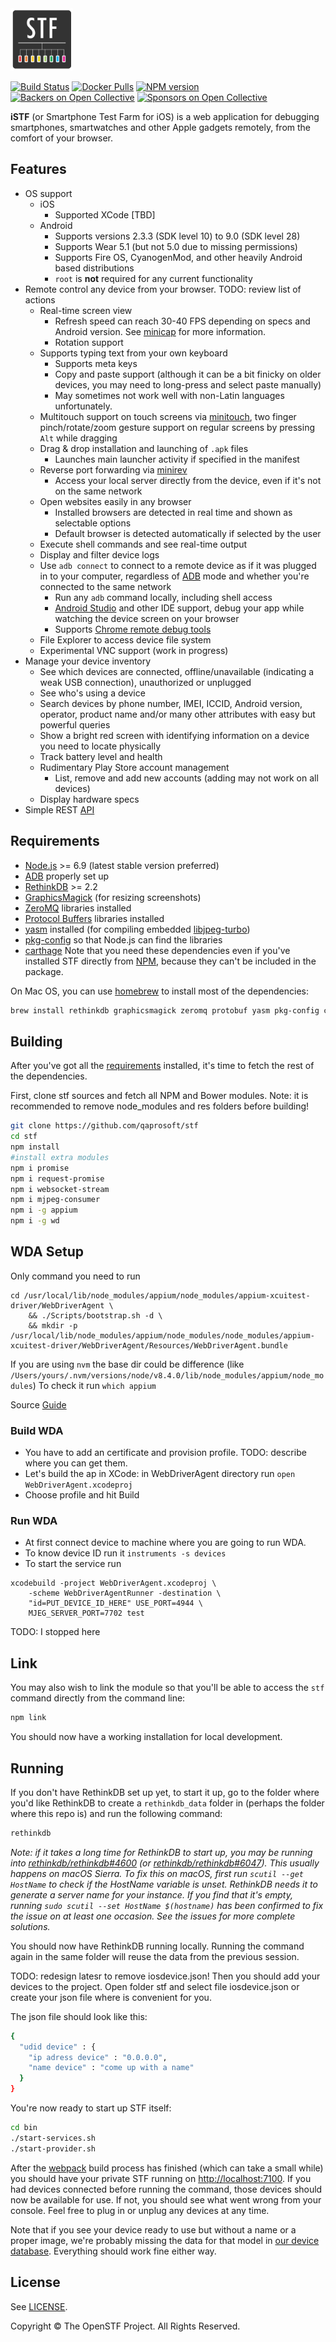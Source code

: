 <img src="res/common/logo/exports/STF-128.png?raw=true" style="width:100px;height:100px;" alt="STF">

[![Build Status](https://travis-ci.org/openstf/stf.svg?branch=master)](https://travis-ci.org/openstf/stf)
[![Docker Pulls](https://img.shields.io/docker/pulls/openstf/stf.svg)](https://hub.docker.com/r/openstf/stf/)
[![NPM version](https://img.shields.io/npm/v/stf.svg)](https://www.npmjs.com/package/stf)
[![Backers on Open Collective](https://opencollective.com/openstf/backers/badge.svg)](#backers) [![Sponsors on Open Collective](https://opencollective.com/openstf/sponsors/badge.svg)](#sponsors)

**iSTF** (or Smartphone Test Farm for iOS) is a web application for debugging smartphones, smartwatches and other Apple gadgets remotely, from the comfort of your browser.

## Features

* OS support
  - iOS
    * Supported XCode [TBD]
  - Android
    * Supports versions 2.3.3 (SDK level 10) to 9.0 (SDK level 28)
    * Supports Wear 5.1 (but not 5.0 due to missing permissions)
    * Supports Fire OS, CyanogenMod, and other heavily Android based distributions
    * `root` is **not** required for any current functionality
* Remote control any device from your browser. TODO: review list of actions
  - Real-time screen view
    * Refresh speed can reach 30-40 FPS depending on specs and Android version. See [minicap](https://github.com/openstf/minicap) for more information.
    * Rotation support
  - Supports typing text from your own keyboard
    * Supports meta keys
    * Copy and paste support (although it can be a bit finicky on older devices, you may need to long-press and select paste manually)
    * May sometimes not work well with non-Latin languages unfortunately.
  - Multitouch support on touch screens via [minitouch](https://github.com/openstf/minitouch), two finger pinch/rotate/zoom gesture support on regular screens by pressing `Alt` while dragging
  - Drag & drop installation and launching of `.apk` files
    * Launches main launcher activity if specified in the manifest
  - Reverse port forwarding via [minirev](https://github.com/openstf/minirev)
    * Access your local server directly from the device, even if it's not on the same network
  - Open websites easily in any browser
    * Installed browsers are detected in real time and shown as selectable options
    * Default browser is detected automatically if selected by the user
  - Execute shell commands and see real-time output
  - Display and filter device logs
  - Use `adb connect` to connect to a remote device as if it was plugged in to your computer, regardless of [ADB](http://developer.android.com/tools/help/adb.html) mode and whether you're connected to the same network
    * Run any `adb` command locally, including shell access
    * [Android Studio](http://developer.android.com/tools/studio/index.html) and other IDE support, debug your app while watching the device screen on your browser
    * Supports [Chrome remote debug tools](https://developer.chrome.com/devtools/docs/remote-debugging)
  - File Explorer to access device file system
  - Experimental VNC support (work in progress)
* Manage your device inventory
  - See which devices are connected, offline/unavailable (indicating a weak USB connection), unauthorized or unplugged
  - See who's using a device
  - Search devices by phone number, IMEI, ICCID, Android version, operator, product name and/or many other attributes with easy but powerful queries
  - Show a bright red screen with identifying information on a device you need to locate physically
  - Track battery level and health
  - Rudimentary Play Store account management
    * List, remove and add new accounts (adding may not work on all devices)
  - Display hardware specs
* Simple REST [API](doc/API.md)

## Requirements

* [Node.js](https://nodejs.org/) >= 6.9 (latest stable version preferred)
* [ADB](http://developer.android.com/tools/help/adb.html) properly set up
* [RethinkDB](http://rethinkdb.com/) >= 2.2
* [GraphicsMagick](http://www.graphicsmagick.org/) (for resizing screenshots)
* [ZeroMQ](http://zeromq.org/) libraries installed
* [Protocol Buffers](https://github.com/google/protobuf) libraries installed
* [yasm](http://yasm.tortall.net/) installed (for compiling embedded [libjpeg-turbo](https://github.com/sorccu/node-jpeg-turbo))
* [pkg-config](http://www.freedesktop.org/wiki/Software/pkg-config/) so that Node.js can find the libraries
* [carthage](https://github.com/Carthage/Carthage)
Note that you need these dependencies even if you've installed STF directly from [NPM](https://www.npmjs.com/), because they can't be included in the package.

On Mac OS, you can use [homebrew](http://brew.sh/) to install most of the dependencies:

```bash
brew install rethinkdb graphicsmagick zeromq protobuf yasm pkg-config carthage
```

## Building

After you've got all the [requirements](#requirements) installed, it's time to fetch the rest of the dependencies.

First, clone stf sources and fetch all NPM and Bower modules.
Note: it is recommended to remove node_modules and res folders before building!

```bash
git clone https://github.com/qaprosoft/stf
cd stf
npm install
#install extra modules
npm i promise
npm i request-promise
npm i websocket-stream
npm i mjpeg-consumer
npm i -g appium
npm i -g wd
```

## WDA Setup 

Only command you need to run
```
cd /usr/local/lib/node_modules/appium/node_modules/appium-xcuitest-driver/WebDriverAgent \
    && ./Scripts/bootstrap.sh -d \
    && mkdir -p /usr/local/lib/node_modules/appium/node_modules/node_modules/appium-xcuitest-driver/WebDriverAgent/Resources/WebDriverAgent.bundle
```

If you are using `nvm` the base dir could be difference (like `/Users/yours/.nvm/versions/node/v8.4.0/lib/node_modules/appium/node_modules`)
To check it run `which appium`

Source [Guide](http://appium.io/docs/en/advanced-concepts/wda-custom-server/#wda-setup)

### Build WDA
* You have to add an certificate and provision profile. TODO: describe where you can get them.
* Let's build the ap in XCode: in WebDriverAgent directory run `open WebDriverAgent.xcodeproj`
* Choose profile and hit Build

### Run WDA

* At first connect device to machine where you are going to run WDA.
* To know device ID run it `instruments -s devices`
* To start the service run 
```
xcodebuild -project WebDriverAgent.xcodeproj \
    -scheme WebDriverAgentRunner -destination \
    "id=PUT_DEVICE_ID_HERE" USE_PORT=4944 \
    MJEG_SERVER_PORT=7702 test
```

TODO: I stopped here

## Link

You may also wish to link the module so that you'll be able to access the `stf` command directly from the command line:

```bash
npm link
```

You should now have a working installation for local development.

## Running

If you don't have RethinkDB set up yet, to start it up, go to the folder where you'd like RethinkDB to create a `rethinkdb_data` folder in (perhaps the folder where this repo is) and run the following command:

```bash
rethinkdb
```

_Note: if it takes a long time for RethinkDB to start up, you may be running into [rethinkdb/rethinkdb#4600](https://github.com/rethinkdb/rethinkdb/issues/4600) (or [rethinkdb/rethinkdb#6047](https://github.com/rethinkdb/rethinkdb/issues/6047)). This usually happens on macOS Sierra. To fix this on macOS, first run `scutil --get HostName` to check if the HostName variable is unset. RethinkDB needs it to generate a server name for your instance. If you find that it's empty, running `sudo scutil --set HostName $(hostname)` has been confirmed to fix the issue on at least one occasion. See the issues for more complete solutions._

You should now have RethinkDB running locally. Running the command again in the same folder will reuse the data from the previous session.

TODO: redesign latesr to remove iosdevice.json! Then you should add your devices to the project. Open folder stf and select file iosdevice.json or create your json file where is convenient for you. 

The json file should look like this:

```bash
{
  "udid device" : {
    "ip adress device" : "0.0.0.0",
    "name device" : "come up with a name"
  }
}
```

You're now ready to start up STF itself:

```bash
cd bin
./start-services.sh
./start-provider.sh
```

After the [webpack](http://webpack.github.io/) build process has finished (which can take a small while) you should have your private STF running on [http://localhost:7100](http://localhost:7100). If you had devices connected before running the command, those devices should now be available for use. If not, you should see what went wrong from your console. Feel free to plug in or unplug any devices at any time.

Note that if you see your device ready to use but without a name or a proper image, we're probably missing the data for that model in [our device database](https://github.com/openstf/stf-device-db). Everything should work fine either way.

## License

See [LICENSE](LICENSE).

Copyright © The OpenSTF Project. All Rights Reserved.

[contact-link]: mailto:contact@openstf.io
